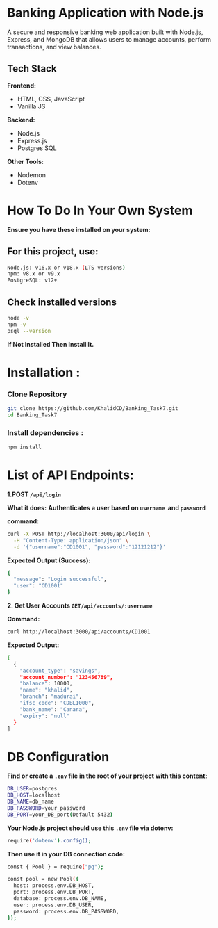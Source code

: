 # Banking Application with Node.js

A secure and responsive banking web application built with Node.js, Express, and MongoDB that allows users to manage accounts, perform transactions, and view balances.


## Tech Stack

**Frontend:**
- HTML, CSS, JavaScript
- Vanilla JS

**Backend:**
- Node.js
- Express.js
- Postgres SQL

**Other Tools:**
- Nodemon
- Dotenv 


# How To Do In Your Own System
**Ensure you have these installed on your system:**

## For this project, use:
```bash
Node.js: v16.x or v18.x (LTS versions)
npm: v8.x or v9.x
PostgreSQL: v12+
```

## Check installed versions
```bash
node -v  
npm -v  
psql --version  
```
**If Not Installed Then Install It.**

# Installation :
### Clone Repository
```bash
git clone https://github.com/KhalidCD/Banking_Task7.git
cd Banking_Task7
```
### Install dependencies :
```bash
npm install
```

# List of API Endpoints:
**1.POST ```/api/login```**

**What it does:**
**Authenticates a user based on ```username ```and ```password```**

**command:**
```bash
curl -X POST http://localhost:3000/api/login \
  -H "Content-Type: application/json" \
  -d '{"username":"CD1001", "password":"12121212"}'
  ```
**Expected Output (Success):**
```bash
{
  "message": "Login successful",
  "user": "CD1001"
} 
```
**2. Get User Accounts ```GET/api/accounts/:username```**

**Command:**
```bash
curl http://localhost:3000/api/accounts/CD1001 
```
**Expected Output:**
```bash
[
  {
    "account_type": "savings",
    "account_number": "123456789",
    "balance": 10000,
    "name": "khalid",
    "branch": "madurai",
    "ifsc_code": "CDBL1000",
    "bank_name": "Canara",
    "expiry": "null"
  }
]
```

# DB Configuration
**Find or create a ```.env``` file in the root of your project with this content:**
```bash
DB_USER=postgres
DB_HOST=localhost
DB_NAME=db_name
DB_PASSWORD=your_password 
DB_PORT=your_DB_port(Default 5432)
```
**Your Node.js project should use this ```.env``` file via dotenv:**
```bash
require('dotenv').config();
```
**Then use it in your DB connection code:**
```bash
const { Pool } = require("pg");

const pool = new Pool({
  host: process.env.DB_HOST,
  port: process.env.DB_PORT,
  database: process.env.DB_NAME,
  user: process.env.DB_USER,
  password: process.env.DB_PASSWORD,
});
```
